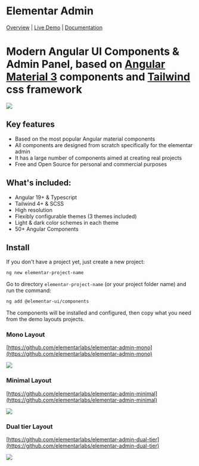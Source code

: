 # Elementar Admin

[Overview](https://elementarui.com) | [Live Demo](https://demo.elementarui.com/pages/dashboard/basic) | [Documentation](https://elementarui.com/documentation)

# Modern Angular UI Components & Admin Panel, based on [Angular Material 3](https://material.angular.io) components and [Tailwind](https://tailwindcss.com/) css framework

<a target="_blank" href="https://elementarui.com">
  <img src="https://demo.elementarui.com/assets/preview-demo.png">
</a>

## Key features

- Based on the most popular Angular material components
- All components are designed from scratch specifically for the elementar admin
- It has a large number of components aimed at creating real projects
- Free and Open Source for personal and commercial purposes

## What's included:

- Angular 19+ & Typescript
- Tailwind 4+ & SCSS
- High resolution
- Flexibly configurable themes (3 themes included)
- Light & dark color schemes in each theme
- 50+ Angular Components

## Install

If you don't have a project yet, just create a new project:

```bash
ng new elementar-project-name
```

Go to directory `elementar-project-name` (or your project folder name) and run the command:

```bash
ng add @elementar-ui/components
```

The components will be installed and configured, then copy what you need from the demo layouts projects.

### Mono Layout

[https://github.com/elementarlabs/elementar-admin-mono](https://github.com/elementarlabs/elementar-admin-mono)

<a target="_blank" href="https://mono.elementarui.com/">
  <img src="https://demo.elementarui.com/assets/preview-mono-layout-new.png">
</a>

### Minimal Layout

[https://github.com/elementarlabs/elementar-admin-minimal](https://github.com/elementarlabs/elementar-admin-minimal)

<a target="_blank" href="https://minimal.elementarui.com/">
  <img src="https://demo.elementarui.com/assets/preview-minimal-layout-new.png">
</a>

### Dual tier Layout

[https://github.com/elementarlabs/elementar-admin-dual-tier](https://github.com/elementarlabs/elementar-admin-dual-tier)

<a target="_blank" href="https://dual-tier.elementarui.com/">
  <img src="https://demo.elementarui.com/assets/preview-dual-tier-layout.png">
</a>
